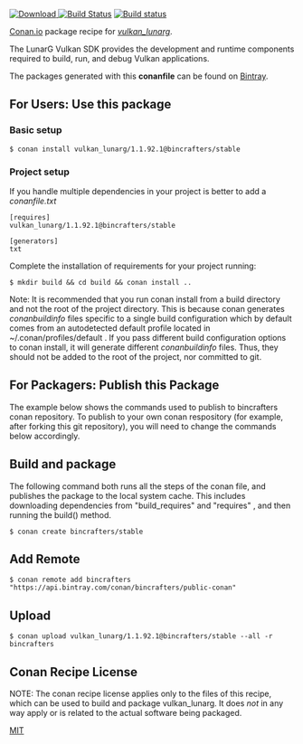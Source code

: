 [![Download](https://api.bintray.com/packages/bincrafters/public-conan/vulkan_lunarg%3Abincrafters/images/download.svg) ](https://bintray.com/bincrafters/public-conan/vulkan_lunarg%3Abincrafters/_latestVersion)
[![Build Status](https://travis-ci.org/bincrafters/conan-vulkan_lunarg.svg?branch=stable%2F1.1.92.1)](https://travis-ci.org/bincrafters/conan-vulkan_lunarg)
[![Build status](https://ci.appveyor.com/api/projects/status/github/bincrafters/conan-vulkan_lunarg?branch=stable%2F1.1.92.1&svg=true)](https://ci.appveyor.com/project/bincrafters/conan-vulkan_lunarg)

[Conan.io](https://conan.io) package recipe for [*vulkan_lunarg*](https://vulkan.lunarg.com/sdk/home).

The LunarG Vulkan SDK provides the development and runtime components required to build, run, and debug Vulkan applications.

The packages generated with this **conanfile** can be found on [Bintray](https://bintray.com/bincrafters/public-conan/vulkan_lunarg%3Abincrafters).

## For Users: Use this package

### Basic setup

    $ conan install vulkan_lunarg/1.1.92.1@bincrafters/stable

### Project setup

If you handle multiple dependencies in your project is better to add a *conanfile.txt*

    [requires]
    vulkan_lunarg/1.1.92.1@bincrafters/stable

    [generators]
    txt

Complete the installation of requirements for your project running:

    $ mkdir build && cd build && conan install ..

Note: It is recommended that you run conan install from a build directory and not the root of the project directory.  This is because conan generates *conanbuildinfo* files specific to a single build configuration which by default comes from an autodetected default profile located in ~/.conan/profiles/default .  If you pass different build configuration options to conan install, it will generate different *conanbuildinfo* files.  Thus, they should not be added to the root of the project, nor committed to git.

## For Packagers: Publish this Package

The example below shows the commands used to publish to bincrafters conan repository. To publish to your own conan respository (for example, after forking this git repository), you will need to change the commands below accordingly.

## Build and package

The following command both runs all the steps of the conan file, and publishes the package to the local system cache.  This includes downloading dependencies from "build_requires" and "requires" , and then running the build() method.

    $ conan create bincrafters/stable



## Add Remote

    $ conan remote add bincrafters "https://api.bintray.com/conan/bincrafters/public-conan"

## Upload

    $ conan upload vulkan_lunarg/1.1.92.1@bincrafters/stable --all -r bincrafters


## Conan Recipe License

NOTE: The conan recipe license applies only to the files of this recipe, which can be used to build and package vulkan_lunarg.
It does *not* in any way apply or is related to the actual software being packaged.

[MIT](git@github.com:madebr/conan-lunarg_vulkan_sdk.git/blob/testing/1.1.92.1/LICENSE)

